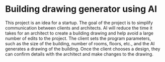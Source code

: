 # Building drawing generator using AI
This project is an idea for a startup. The goal of the project is to simplify communication between clients and architects. AI will reduce the time it takes for an architect to create a building drawing and help avoid a large number of edits to the project.
  The client sets the program parameters, such as the size of the building, number of rooms, floors, etc., and the AI generates a drawing of the building. Once the client chooses a design, they can confirm details with the architect and make changes to the drawing.